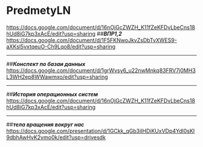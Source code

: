 # PredmetyLN
https://docs.google.com/document/d/16nOjGcZWZH_K11fZeKFDvLbeCns18hUd8iG7kp3xAcE/edit?usp=sharing
##***ВПР1,2***
https://docs.google.com/document/d/1F5FKNwoJkvZsDbTvXWES9-aXKsl5vxtqeuO-Ch9Lqo8/edit?usp=sharing
_______
##***Конспект по базаи данных***
https://docs.google.com/document/d/1grWvsy6_u22nwMnkq83FRV7j0MH3L3WH2ep8WWawmxo/edit?usp=sharing
______
##***История операционных систем***
https://docs.google.com/document/d/16nOjGcZWZH_K11fZeKFDvLbeCns18hUd8iG7kp3xAcE/edit?usp=sharing
_____
##***тела вращения вокруг нас***
https://docs.google.com/presentation/d/1GCkk_qGb3iIHDiKUxVDp4Ydl0sKI9dbhAwHvK2vmo0k/edit?usp=drivesdk
